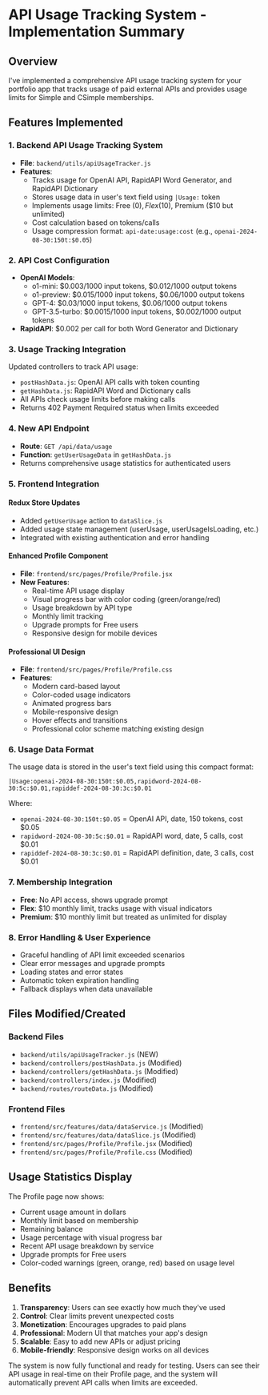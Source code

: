 # API Usage Tracking System - Implementation Summary

## Overview
I've implemented a comprehensive API usage tracking system for your portfolio app that tracks usage of paid external APIs and provides usage limits for Simple and CSimple memberships.

## Features Implemented

### 1. Backend API Usage Tracking System
- **File**: `backend/utils/apiUsageTracker.js`
- **Features**:
  - Tracks usage for OpenAI API, RapidAPI Word Generator, and RapidAPI Dictionary
  - Stores usage data in user's text field using `|Usage:` token
  - Implements usage limits: Free ($0), Flex ($10), Premium ($10 but unlimited)
  - Cost calculation based on tokens/calls
  - Usage compression format: `api-date:usage:cost` (e.g., `openai-2024-08-30:150t:$0.05`)

### 2. API Cost Configuration
- **OpenAI Models**:
  - o1-mini: $0.003/1000 input tokens, $0.012/1000 output tokens
  - o1-preview: $0.015/1000 input tokens, $0.06/1000 output tokens
  - GPT-4: $0.03/1000 input tokens, $0.06/1000 output tokens
  - GPT-3.5-turbo: $0.0015/1000 input tokens, $0.002/1000 output tokens
- **RapidAPI**: $0.002 per call for both Word Generator and Dictionary

### 3. Usage Tracking Integration
Updated controllers to track API usage:
- `postHashData.js`: OpenAI API calls with token counting
- `getHashData.js`: RapidAPI Word and Dictionary calls
- All APIs check usage limits before making calls
- Returns 402 Payment Required status when limits exceeded

### 4. New API Endpoint
- **Route**: `GET /api/data/usage`
- **Function**: `getUserUsageData` in `getHashData.js`
- Returns comprehensive usage statistics for authenticated users

### 5. Frontend Integration

#### Redux Store Updates
- Added `getUserUsage` action to `dataSlice.js`
- Added usage state management (userUsage, userUsageIsLoading, etc.)
- Integrated with existing authentication and error handling

#### Enhanced Profile Component
- **File**: `frontend/src/pages/Profile/Profile.jsx`
- **New Features**:
  - Real-time API usage display
  - Visual progress bar with color coding (green/orange/red)
  - Usage breakdown by API type
  - Monthly limit tracking
  - Upgrade prompts for Free users
  - Responsive design for mobile devices

#### Professional UI Design
- **File**: `frontend/src/pages/Profile/Profile.css`
- **Features**:
  - Modern card-based layout
  - Color-coded usage indicators
  - Animated progress bars
  - Mobile-responsive design
  - Hover effects and transitions
  - Professional color scheme matching existing design

### 6. Usage Data Format
The usage data is stored in the user's text field using this compact format:
```
|Usage:openai-2024-08-30:150t:$0.05,rapidword-2024-08-30:5c:$0.01,rapiddef-2024-08-30:3c:$0.01
```

Where:
- `openai-2024-08-30:150t:$0.05` = OpenAI API, date, 150 tokens, cost $0.05
- `rapidword-2024-08-30:5c:$0.01` = RapidAPI word, date, 5 calls, cost $0.01
- `rapiddef-2024-08-30:3c:$0.01` = RapidAPI definition, date, 3 calls, cost $0.01

### 7. Membership Integration
- **Free**: No API access, shows upgrade prompt
- **Flex**: $10 monthly limit, tracks usage with visual indicators
- **Premium**: $10 monthly limit but treated as unlimited for display

### 8. Error Handling & User Experience
- Graceful handling of API limit exceeded scenarios
- Clear error messages and upgrade prompts
- Loading states and error states
- Automatic token expiration handling
- Fallback displays when data unavailable

## Files Modified/Created

### Backend Files
- `backend/utils/apiUsageTracker.js` (NEW)
- `backend/controllers/postHashData.js` (Modified)
- `backend/controllers/getHashData.js` (Modified)
- `backend/controllers/index.js` (Modified)
- `backend/routes/routeData.js` (Modified)

### Frontend Files
- `frontend/src/features/data/dataService.js` (Modified)
- `frontend/src/features/data/dataSlice.js` (Modified)
- `frontend/src/pages/Profile/Profile.jsx` (Modified)
- `frontend/src/pages/Profile/Profile.css` (Modified)

## Usage Statistics Display
The Profile page now shows:
- Current usage amount in dollars
- Monthly limit based on membership
- Remaining balance
- Usage percentage with visual progress bar
- Recent API usage breakdown by service
- Upgrade prompts for Free users
- Color-coded warnings (green, orange, red) based on usage level

## Benefits
1. **Transparency**: Users can see exactly how much they've used
2. **Control**: Clear limits prevent unexpected costs
3. **Monetization**: Encourages upgrades to paid plans
4. **Professional**: Modern UI that matches your app's design
5. **Scalable**: Easy to add new APIs or adjust pricing
6. **Mobile-friendly**: Responsive design works on all devices

The system is now fully functional and ready for testing. Users can see their API usage in real-time on their Profile page, and the system will automatically prevent API calls when limits are exceeded.
